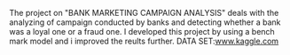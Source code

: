 The project on "BANK MARKETING CAMPAIGN ANALYSIS" deals with the analyzing of campaign conducted by banks and detecting whether a bank was a loyal one or a fraud one.
I developed this project by using a bench mark model and i improved the reults further.
DATA SET:www.kaggle.com
